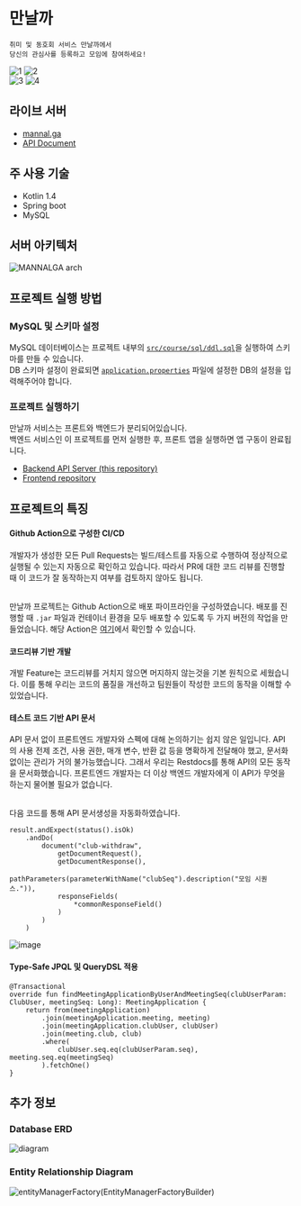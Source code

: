 # 만날까
```
취미 및 동호회 서비스 만날까에서
당신의 관심사를 등록하고 모임에 참여하세요!
```
![1](https://user-images.githubusercontent.com/46917538/115131293-f0e03800-a031-11eb-868c-06ac3cf5f415.png)
![2](https://user-images.githubusercontent.com/46917538/115131294-f178ce80-a031-11eb-861a-dfb0b263f48f.png)<br>
![3](https://user-images.githubusercontent.com/46917538/115131295-f2116500-a031-11eb-9d78-736b2548f7ce.png)
![4](https://user-images.githubusercontent.com/46917538/115131296-f2116500-a031-11eb-93c4-d9cae88088f2.png)


## 라이브 서버
- [mannal.ga](http://mannal.ga)
- [API Document](http://mannal.ga:8080/docs/index.html)

## 주 사용 기술
- Kotlin 1.4
- Spring boot
- MySQL

## 서버 아키텍처
![MANNALGA arch](https://user-images.githubusercontent.com/46917538/115134137-91d9ed80-a048-11eb-997f-2a37b4d30cf8.png)
<br>

## 프로젝트 실행 방법
### MySQL 및 스키마 설정
MySQL 데이터베이스는 프로젝트 내부의 [`src/course/sql/ddl.sql`](https://github.com/TASK-FORCE/mannalga-api/blob/develop/src/course/sql/ddl.sql)을 실행하여 스키마를 만들 수 있습니다.<br>
DB 스키마 설정이 완료되면 [`application.properties`](https://github.com/TASK-FORCE/super-invention/blob/develop/src/main/resources/application.properties) 파일에 설정한 DB의 설정을 입력해주어야 합니다.

### 프로젝트 실행하기
만날까 서비스는 프론트와 백엔드가 분리되어있습니다.<br>
백엔드 서비스인 이 프로젝트를 먼저 실행한 후, 프론트 앱을 실행하면 앱 구동이 완료됩니다.

- [Backend API Server (this repository)](https://github.com/TASK-FORCE/mannalga-api)
- [Frontend repository](https://github.com/TASK-FORCE/mannalga-front-app)

## 프로젝트의 특징
#### Github Action으로 구성한 CI/CD
개발자가 생성한 모든 Pull Requests는 빌드/테스트를 자동으로 수행하여 정상적으로 실행될 수 있는지 자동으로 확인하고 있습니다. 따라서 PR에 대한 코드 리뷰를 진행할 때 이 코드가 잘 동작하는지 여부를 검토하지 않아도 됩니다.<br><br>

만날까 프로젝트는 Github Action으로 배포 파이프라인을 구성하였습니다. 배포를 진행할 때 `.jar` 파일과 컨테이너 환경을 모두 배포할 수 있도록 두 가지 버전의 작업을 만들었습니다. 해당 Action은 [여기](https://github.com/TASK-FORCE/mannalga-api/tree/develop/.github/workflows)에서 확인할 수 있습니다.

#### 코드리뷰 기반 개발
개발 Feature는 코드리뷰를 거치지 않으면 머지하지 않는것을 기본 원칙으로 세웠습니다. 이를 통해 우리는 코드의 품질을 개선하고 팀원들이 작성한 코드의 동작을 이해할 수 있었습니다.

#### 테스트 코드 기반 API 문서
API 문서 없이 프론트엔드 개발자와 스펙에 대해 논의하기는 쉽지 않은 일입니다. API의 사용 전제 조건, 사용 권한, 매개 변수, 반환 값 등을 명확하게 전달해야 했고, 문서화 없이는 관리가 거의 불가능했습니다. 그래서 우리는 Restdocs를 통해 API의 모든 동작을 문서화했습니다. 프론트엔드 개발자는 더 이상 백엔드 개발자에게 이 API가 무엇을 하는지 물어볼 필요가 없습니다.<br><br>

다음 코드를 통해 API 문서생성을 자동화하였습니다.<br>
```
result.andExpect(status().isOk)
    .andDo(
        document("club-withdraw",
            getDocumentRequest(),
            getDocumentResponse(),
            pathParameters(parameterWithName("clubSeq").description("모임 시퀀스.")),
            responseFields(
                *commonResponseField()
            )
        )
    )
```

![image](https://user-images.githubusercontent.com/46917538/114274623-55abf900-9a5a-11eb-9ff4-083d2e8db22e.png)





#### Type-Safe JPQL 및 QueryDSL 적용
```
@Transactional
override fun findMeetingApplicationByUserAndMeetingSeq(clubUserParam: ClubUser, meetingSeq: Long): MeetingApplication {
    return from(meetingApplication)
        .join(meetingApplication.meeting, meeting)
        .join(meetingApplication.clubUser, clubUser)
        .join(meeting.club, club)
        .where(
            clubUser.seq.eq(clubUserParam.seq), meeting.seq.eq(meetingSeq)
        ).fetchOne()
}
```

## 추가 정보
### Database ERD
![diagram](https://user-images.githubusercontent.com/46917538/114275243-c18f6100-9a5c-11eb-92ea-79b3142e9766.png)

### Entity Relationship Diagram
![entityManagerFactory(EntityManagerFactoryBuilder)](https://user-images.githubusercontent.com/46917538/114275292-ee437880-9a5c-11eb-93d1-f577f68f858c.png)


